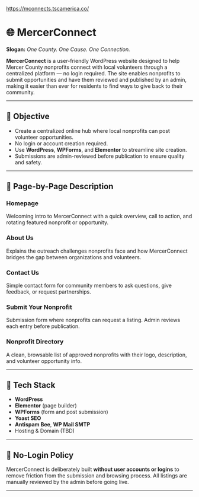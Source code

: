 https://mconnects.tscamerica.co/
# 🌐 MercerConnect

**Slogan:** *One County. One Cause. One Connection.*

**MercerConnect** is a user-friendly WordPress website designed to help Mercer County nonprofits connect with local volunteers through a centralized platform — no login required. The site enables nonprofits to submit opportunities and have them reviewed and published by an admin, making it easier than ever for residents to find ways to give back to their community.

---

## 🎯 Objective

- Create a centralized online hub where local nonprofits can post volunteer opportunities.
- No login or account creation required.
- Use **WordPress**, **WPForms**, and **Elementor** to streamline site creation.
- Submissions are admin-reviewed before publication to ensure quality and safety.

---

## 📄 Page-by-Page Description

### Homepage
Welcoming intro to MercerConnect with a quick overview, call to action, and rotating featured nonprofit or opportunity.

### About Us
Explains the outreach challenges nonprofits face and how MercerConnect bridges the gap between organizations and volunteers.

### Contact Us
Simple contact form for community members to ask questions, give feedback, or request partnerships.

### Submit Your Nonprofit
Submission form where nonprofits can request a listing. Admin reviews each entry before publication.

### Nonprofit Directory
A clean, browsable list of approved nonprofits with their logo, description, and volunteer opportunity info.

---

## 🔧 Tech Stack

- **WordPress**
- **Elementor** (page builder)
- **WPForms** (form and post submission)
- **Yoast SEO**
- **Antispam Bee**, **WP Mail SMTP**
- Hosting & Domain (TBD)

---

## 🚨 No-Login Policy

MercerConnect is deliberately built **without user accounts or logins** to remove friction from the submission and browsing process. All listings are manually reviewed by the admin before going live.

---
